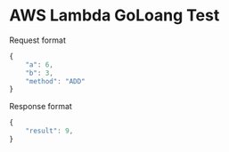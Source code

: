 # AWS Lambda GoLoang Test

Request format

```js
{
    "a": 6,
    "b": 3,
    "method": "ADD"
}
```

Response format
```js
{
    "result": 9,
}
```